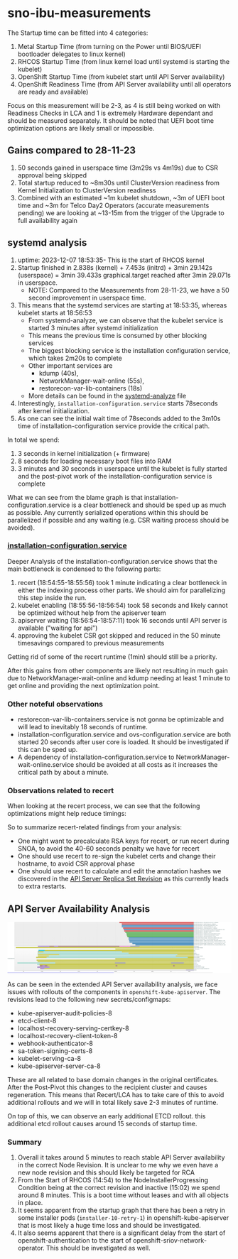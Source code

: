# sno-ibu-measurements

The Startup time can be fitted into 4 categories:

1. Metal Startup Time (from turning on the Power until BIOS/UEFI bootloader delegates to linux kernel)
2. RHCOS Startup Time (from linux kernel load until systemd is starting the kubelet)
3. OpenShift Startup Time (from kubelet start until API Server availability)
4. OpenShift Readiness Time (from API Server availability until all operators are ready and available)


Focus on this measurement will be 2-3, as 4 is still being worked on with Readiness Checks in LCA and 1 is extremely Hardware dependant and should
be measured separately. It should be noted that UEFI boot time optimization options are likely small or impossible.

## Gains compared to 28-11-23

1. 50 seconds gained in userspace time (3m29s vs 4m19s) due to CSR approval being skipped
2. Total startup reduced to ~8m30s until ClusterVersion readiness from Kernel Initialization to ClusterVersion readiness
3. Combined with an estimated ~1m kubelet shutdown, ~3m of UEFI boot time and ~3m for Telco Day2 Operators (accurate measurements pending) we are looking at ~13-15m from the trigger of the Upgrade to full availability again

## systemd analysis

1. uptime: 2023-12-07 18:53:35- This is the start of RHCOS kernel
2. Startup finished in 2.838s (kernel) + 7.453s (initrd) + 3min 29.142s (userspace) = 3min 39.433s graphical.target reached after 3min 29.071s in userspace.
   * NOTE: Compared to the Measurements from 28-11-23, we have a 50 second improvement in userspace time.
3. This means that the systemd services are starting at 18:53:35, whereas kubelet starts at 18:56:53
   * From systemd-analyze, we can observe that the kubelet service is started 3 minutes after systemd initialization
   * This means the previous time is consumed by other blocking services
   * The biggest blocking service is the installation configuration service, which takes 2m20s to complete
   * Other important services are 
     * kdump (40s), 
     * NetworkManager-wait-online (55s), 
     * restorecon-var-lib-containers (18s)
   * More details can be found in the [systemd-analyze](systemd-analyze-plot.html) file
4. Interestingly, `installation-configuration.service` starts 78seconds after kernel initialization.
5. As one can see the initial wait time of 78seconds added to the 3m10s time of installation-configuration service provide the critical path.

In total we spend:
1. 3 seconds in kernel initialization (+ firmware)
2. 8 seconds for loading necessary boot files into RAM
3. 3 minutes and 30 seconds in userspace until the kubelet is fully started and the post-pivot work of the installation-configuration service is complete

What we can see from the blame graph is that installation-configuration.service is a clear bottleneck and should be sped up as much as possible.
Any currently serialized operations within this should be parallelized if possible and any waiting (e.g. CSR waiting process should be avoided).

### [installation-configuration.service](installation-configuration.service.log)

Deeper Analysis of the installation-configuration.service shows that the main bottleneck is condensed to the following parts:

1. recert (18:54:55-18:55:56) took 1 minute indicating a clear bottleneck in either the indexing process other parts. We should aim for parallelizing this step inside the run.
2. kubelet enabling (18:55:56-18:56:54) took 58 seconds and likely cannot be optimized without help from the apiserver team
3. apiserver waiting (18:56:54-18:57:11) took 16 seconds until API server is available ("waiting for api")
4. approving the kubelet CSR got skipped and reduced in the 50 minute timesavings compared to previous measurements

Getting rid of some of the recert runtime (1min) should still be a priority.

After this gains from other components are likely not resulting in much gain due to NetworkManager-wait-online and kdump needing at least 1 minute to get online
and providing the next optimization point.

### Other noteful observations

* restorecon-var-lib-containers.service is not gonna be optimizable and will lead to inevitably 18 seconds of runtime.
* installation-configuration.service and ovs-configuration.service are both started 20 seconds after user core is loaded. It should be investigated if this can be sped up.
* A dependency of installation-configuration.service to NetworkManager-wait-online.service should be avoided at all costs as it increases the critical path by about a minute.

### Observations related to recert

When looking at the recert process, we can see that the following optimizations might help reduce timings:

So to summarize recert-related findings from your analysis:
* One might want to precalculate RSA keys for recert, or run recert during SNOA, to avoid the 40-60 seconds penalty we have for recert
* One should use recert to re-sign the kubelet certs and change their hostname, to avoid CSR approval phase
* One should use recert to calculate and edit the annotation hashes we discovered in the [API Server Replica Set Revision](apiserver-revisions) as this currently leads to extra restarts.

## API Server Availability Analysis

![API Server Availability](API-Server-Start-Timings.png)

As can be seen in the extended API Server availability analysis, we face issues with rollouts of the components in `openshift-kube-apiserver`. 
The revisions lead to the following new secrets/configmaps:
- kube-apiserver-audit-policies-8
- etcd-client-8
- localhost-recovery-serving-certkey-8
- localhost-recovery-client-token-8
- webhook-authenticator-8
- sa-token-signing-certs-8
- kubelet-serving-ca-8
- kube-apiserver-server-ca-8

These are all related to base domain changes in the original certificates. After the Post-Pivot this changes to the recipient cluster
and causes regeneration. This means that Recert/LCA has to take care of this to avoid additional rollouts and we will in total likely save 2-3 minutes of runtime.

On top of this, we can observe an early additional ETCD rollout. this additional etcd rollout causes around 15 seconds of startup time.

### Summary

1. Overall it takes around 5 minutes to reach stable API Server availability in the correct Node Revision. It is unclear to me why we even have a new node revision and this should likely be targeted for RCA
2. From the Start of RHCOS (14:54) to the NodeInstallerProgressing Condition being at the correct revision and inactive (15:02) we spend around 8 minutes. This is a boot time without leases and with all objects in place.
3. It seems apparent from the startup graph that there has been a retry in some installer pods (`installer-10-retry-1`) in openshift-kube-apiserver that is most likely a huge time loss and should be investigated.
4. It also seems apparent that there is a significant delay from the start of openshift-authentication to the start of openshift-sriov-network-operator. This should be investigated as well.
